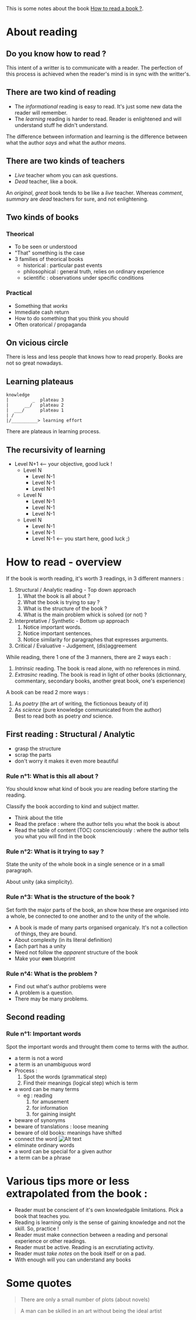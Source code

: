 This is some notes about the book [How to read a book ?](https://www.goodreads.com/book/show/567610.How_to_Read_a_Book?ac=1&from_search=true).

# About reading

## Do you know how to read ?
This intent of a writter is to communicate with a reader. The perfection of this process is achieved when the reader's mind is in sync with the writter's.

## There are two kind of reading
- The _informational_ reading is easy to read. It's just some new data the reader will remember.
- The _learning_ reading is harder to read. Reader is enlightened and will understand stuff he didn't understand.

The difference between information and learning is the difference between what the author _says_ and what the author _means_.

## There are two kinds of teachers
- _Live_ teacher whom you can ask questions.
- _Dead_ teacher, like a book.

An _original_, _great_ book tends to be like a _live_ teacher. Whereas _comment_, _summary_ are _dead_ teachers for sure, and not enlightening.

## Two kinds of books

### Theorical

- To be seen or understood
- "That" something is the case
- 3 families of theorical books
    - historical : particular past events
    - philosophical : general truth, relies on ordinary experience
    - scientific : observations under specific conditions

### Practical

- Something that *works*
- Immediate cash return
- How to do something that you think you should
- Often oratorical / propaganda

## On vicious circle
There is less and less people that knows how to read properly. Books are not so great nowadays.

## Learning plateaus

```
knowledge
|         _  plateau 3
|      __/   plateau 2
|  ___/      plateau 1
| /
|/__________> learning effort

```
There are plateaus in learning process.

## The recursivity of learning

- Level N+1     <-- your objective, good luck !
  - Level N
     - Level N-1
     - Level N-1
     - Level N-1
  - Level N
     - Level N-1
     - Level N-1
     - Level N-1
  - Level N
     - Level N-1
     - Level N-1
     - Level N-1 <-- you start here, good luck ;)

# How to read - overview
If the book is worth reading, it's worth 3 readings, in 3 different manners :

1. Structural / Analytic reading - Top down approach
   1. What the book is all about ?
   2. What the book is trying to say ?
   3. What is the structure of the book ?
   4. What is the main problem whick is solved (or not) ?
2. Interpretative / Synthetic - Bottom up approach
   1. Notice important words.
   2. Notice important sentences.
   3. Notice similarity for paragraphes that expresses arguments. 
3. Critical / Evaluative - Judgement, (dis)aggreement

While reading, there 1 one of the 3 manners, there are 2 ways each :
1. *Intrinsic* reading. The book is read alone, with no references in mind.
2. *Extrasinc* reading. The book is read in light of other books (dictionnary, commentary, secondary books, another great book, one's experience)

A book can be read 2 more ways :
1. As *poetry* (the art of writing, the fictionous beauty of it)
2. As *science* (pure knowledge communicated from the author)  
Best to read both as poetry *and* science.

## First reading : Structural / Analytic

- grasp the structure
- scrap the parts
- don't worry it makes it even more beautiful

### Rule n°1: What is this all about ?

You should know what kind of book you are reading before starting the reading.

Classify the book according to kind and subject matter.

- Think about the title
- Read the preface : where the author tells you what the book is about
- Read the table of content (TOC) conscienciously : where the author tells you what you will find in the book

### Rule n°2: What is it trying to say ?

State the unity of the whole book in a single senence or in a small paragraph.

About unity (aka simplicity).

### Rule n°3: What is the structure of the book ?

Set forth the major parts of the book, an show how these are organised into a whole, be connected to one another and to the unity of the whole.

- A book is made of many parts organised organicaly. It's not a collection of things, they are bound.
- About complexity (in its literal definition)
- Each part has a unity
- Need not follow the _apparent_ structure of the book
- Make your **own** blueprint

### Rule n°4: What is the problem ?

- Find out what's author problems were
- A problem is a question.
- There may be many problems.

## Second reading 

### Rule n°1: Important words

Spot the important words and throught them come to terms with the author.
- a term is not a word
- a term is an unambiguous word
- Process :
    1. Spot the words (grammatical step)
    2. Find their meanings (logical step) which is term
- a word can be many terms
    - eg : reading 
        1. for amusement
        2. for information
        3. for gaining insight
 - beware of synonyms
 - beware of translations : loose meaning
 - beware of old books: meanings have shifted
 - connect the word
![Alt text](https://g.gravizo.com/svg?digraph%20G%20{term%20[shape=box];%20term%20-%3E%20word;%20term%20-%3E%20ambiguity;%20term%20-%3Eimportant;%20term%20-%3E%20communication})
 - eliminate ordinary words
 - a word can be special for a given author
 - a term can be a phrase
 
# Various tips more or less extrapolated from the book :

- Reader must be conscient of it's own knowledgable limitations. Pick a book that teaches you.
- Reading is learning only is the sense of gaining knowledge and not the skill. So, practice !
- Reader must make connection between a reading and personal experience or other readings.
- Reader must be active. Reading is an excrutiating activity.
- Reader must *take notes* on the book itself or on a pad.
- With enough will you can understand any books
# Some quotes

> There are only a small number of plots (about novels)

> A man can be skilled in an art without being the ideal artist
